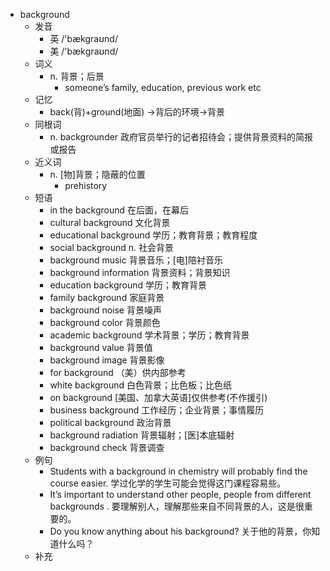 - background
  - 发音
    - 英 /'bækgraʊnd/
    - 美 /'bækɡraʊnd/
  - 词义
    - n. 背景；后景
      - someone’s family, education, previous work etc
  - 记忆
    - back(背)+ground(地面) →背后的环境→背景
  - 同根词
    - n. backgrounder 政府官员举行的记者招待会；提供背景资料的简报或报告
  - 近义词
    - n. [物]背景；隐蔽的位置
      - prehistory
  - 短语
    - in the background 在后面，在幕后
    - cultural background 文化背景
    - educational background 学历；教育背景；教育程度
    - social background n. 社会背景
    - background music 背景音乐；[电]陪衬音乐
    - background information 背景资料；背景知识
    - education background 学历；教育背景
    - family background 家庭背景
    - background noise 背景噪声
    - background color 背景颜色
    - academic background 学术背景；学历；教育背景
    - background value 背景值
    - background image 背景影像
    - for background （美）供内部参考
    - white background 白色背景；比色板；比色纸
    - on background [美国、加拿大英语]仅供参考(不作援引)
    - business background 工作经历；企业背景；事情履历
    - political background 政治背景
    - background radiation 背景辐射；[医]本底辐射
    - background check 背景调查
  - 例句
    - Students with a background in chemistry will probably find the course easier. 学过化学的学生可能会觉得这门课程容易些。
    - It’s important to understand other people, people from different backgrounds . 要理解别人，理解那些来自不同背景的人，这是很重要的。
    - Do you know anything about his background? 关于他的背景，你知道什么吗？
  - 补充